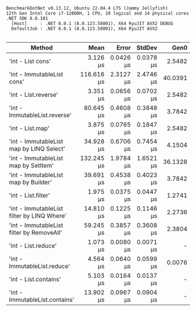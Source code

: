 ```

BenchmarkDotNet v0.13.12, Ubuntu 22.04.4 LTS (Jammy Jellyfish)
12th Gen Intel Core i7-12800H, 1 CPU, 20 logical and 14 physical cores
.NET SDK 8.0.101
  [Host]     : .NET 8.0.1 (8.0.123.58001), X64 RyuJIT AVX2 DEBUG
  DefaultJob : .NET 8.0.1 (8.0.123.58001), X64 RyuJIT AVX2


```
| Method                                     | Mean       | Error     | StdDev    | Gen0    | Gen1   | Allocated |
|------------------------------------------- |-----------:|----------:|----------:|--------:|-------:|----------:|
| &#39;int - List cons&#39;                          |   3.126 μs | 0.0426 μs | 0.0378 μs |  2.5482 | 0.1450 |   32000 B |
| &#39;int - ImmutableList cons&#39;                 | 116.616 μs | 2.3127 μs | 2.4746 μs | 40.0391 | 3.6621 |  502896 B |
| &#39;int - List.reverse&#39;                       |   3.351 μs | 0.0656 μs | 0.0702 μs |  2.5482 | 0.1450 |   32000 B |
| &#39;int - ImmutableList.reverse&#39;              |  80.645 μs | 0.4608 μs | 0.3848 μs |  3.7842 | 0.4883 |   48024 B |
| &#39;int - List.map&#39;                           |   3.875 μs | 0.0765 μs | 0.1847 μs |  2.5482 | 0.2747 |   32000 B |
| &#39;int - ImmutableList map by LINQ Select&#39;   |  34.928 μs | 0.6706 μs | 0.7454 μs |  4.1504 | 0.3052 |   52200 B |
| &#39;int - ImmutableList map by SetItem&#39;       | 132.245 μs | 1.9784 μs | 1.6521 μs | 36.1328 |      - |  455376 B |
| &#39;int - ImmutableList map by Builder&#39;       |  39.691 μs | 0.4538 μs | 0.4023 μs |  3.7842 | 0.5493 |   48072 B |
| &#39;int - List.filter&#39;                        |   1.975 μs | 0.0375 μs | 0.0447 μs |  1.2741 | 0.0725 |   16000 B |
| &#39;int - ImmutableList filter by LINQ Where&#39; |  14.810 μs | 0.1225 μs | 0.1146 μs |  2.2736 | 0.0916 |   28672 B |
| &#39;int - ImmutableList filter by RemoveAll&#39;  |  59.245 μs | 0.3857 μs | 0.3608 μs |  2.3804 | 0.1221 |   30376 B |
| &#39;int - List.reduce&#39;                        |   1.073 μs | 0.0080 μs | 0.0071 μs |       - |      - |         - |
| &#39;int - ImmutableList.reduce&#39;               |   4.564 μs | 0.0640 μs | 0.0599 μs |  0.0076 |      - |     112 B |
| &#39;int - List.contains&#39;                      |   5.103 μs | 0.0164 μs | 0.0137 μs |       - |      - |      40 B |
| &#39;int - ImmutableList.contains&#39;             |  13.902 μs | 0.0967 μs | 0.0904 μs |       - |      - |      72 B |
